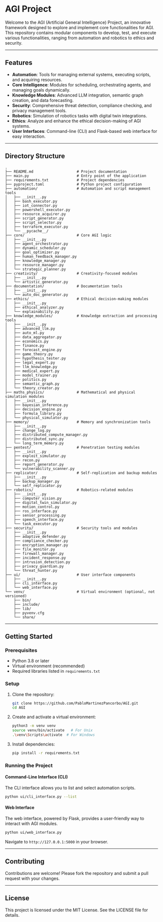 # AGI Project

Welcome to the AGI (Artificial General Intelligence) Project, an innovative framework designed to explore and implement core functionalities for AGI. This repository contains modular components to develop, test, and execute various functionalities, ranging from automation and robotics to ethics and security.

---

## Features

- **Automation**: Tools for managing external systems, executing scripts, and acquiring resources.
- **Core Intelligence**: Modules for scheduling, orchestrating agents, and managing goals dynamically.
- **Knowledge Modules**: Advanced LLM integration, semantic graph creation, and data forecasting.
- **Security**: Comprehensive threat detection, compliance checking, and privacy management tools.
- **Robotics**: Simulation of robotics tasks with digital twin integrations.
- **Ethics**: Analyze and enhance the ethical decision-making of AGI systems.
- **User Interfaces**: Command-line (CLI) and Flask-based web interface for easy interaction.

---

## Directory Structure

```plaintext
.
├── README.md                    # Project documentation
├── main.py                      # Entry point of the application
├── requirements.txt             # Project dependencies
├── pyproject.toml               # Python project configuration
├── automation/                  # Automation and script management tools
│   ├── __init__.py
│   ├── bash_executor.py
│   ├── iot_connector.py
│   ├── powershell_executor.py
│   ├── resource_acquirer.py
│   ├── script_generator.py
│   ├── script_selector.py
│   ├── terraform_executor.py
│   └── __pycache__/
├── core/                        # Core AGI logic
│   ├── __init__.py
│   ├── agent_orchestrator.py
│   ├── dynamic_scheduler.py
│   ├── goal_optimizer.py
│   ├── human_feedback_manager.py
│   ├── knowledge_manager.py
│   ├── resource_manager.py
│   └── strategic_planner.py
├── creativity/                  # Creativity-focused modules
│   ├── __init__.py
│   └── artistic_generator.py
├── documentation/               # Documentation tools
│   ├── __init__.py
│   └── auto_doc_generator.py
├── ethics/                      # Ethical decision-making modules
│   ├── __init__.py
│   ├── ethical_analyzer.py
│   └── explainability.py
├── knowledge_modules/           # Knowledge extraction and processing tools
│   ├── __init__.py
│   ├── advanced_llm.py
│   ├── auto_ml.py
│   ├── data_aggregator.py
│   ├── economics.py
│   ├── finance.py
│   ├── forecast_engine.py
│   ├── game_theory.py
│   ├── hypothesis_tester.py
│   ├── legal_expert.py
│   ├── llm_knowledge.py
│   ├── medical_expert.py
│   ├── model_trainer.py
│   ├── politics.py
│   ├── semantic_graph.py
│   └── theory_creator.py
├── maths_physics/               # Mathematical and physical simulation modules
│   ├── __init__.py
│   ├── bayesian_inference.py
│   ├── decision_engine.py
│   ├── formula_library.py
│   └── physical_simulator.py
├── memory/                      # Memory and synchronization tools
│   ├── __init__.py
│   ├── change_log.py
│   ├── distributed_compute_manager.py
│   ├── distributed_sync.py
│   └── long_term_memory.py
├── pentest/                     # Penetration testing modules
│   ├── __init__.py
│   ├── exploit_simulator.py
│   ├── recon.py
│   ├── report_generator.py
│   └── vulnerability_scanner.py
├── replicator/                  # Self-replication and backup modules
│   ├── __init__.py
│   ├── backup_manager.py
│   └── self_replicator.py
├── robotics/                    # Robotics-related modules
│   ├── __init__.py
│   ├── computer_vision.py
│   ├── digital_twin_simulator.py
│   ├── motion_control.py
│   ├── ros_interface.py
│   ├── sensor_processing.py
│   ├── speech_interface.py
│   └── task_executor.py
├── security/                    # Security tools and modules
│   ├── __init__.py
│   ├── adaptive_defender.py
│   ├── compliance_checker.py
│   ├── encryption_manager.py
│   ├── file_monitor.py
│   ├── firewall_manager.py
│   ├── incident_response.py
│   ├── intrusion_detection.py
│   ├── privacy_guardian.py
│   └── threat_hunter.py
├── ui/                          # User interface components
│   ├── __init__.py
│   ├── cli_interface.py
│   └── web_interface.py
└── venv/                        # Virtual environment (optional, not versioned)
    ├── bin/
    ├── include/
    ├── lib/
    ├── pyvenv.cfg
    └── share/
```

---

## Getting Started

### Prerequisites

- Python 3.8 or later
- Virtual environment (recommended)
- Required libraries listed in `requirements.txt`

### Setup

1. Clone the repository:

   ```bash
   git clone https://github.com/PabloMartinezPancorbo/AGI.git
   cd AGI
   ```

2. Create and activate a virtual environment:

   ```bash
   python3 -m venv venv
   source venv/bin/activate   # For Unix
   .\venv\Scripts\activate  # For Windows
   ```

3. Install dependencies:

   ```bash
   pip install -r requirements.txt
   ```

### Running the Project

#### Command-Line Interface (CLI)

The CLI interface allows you to list and select automation scripts.

```bash
python ui/cli_interface.py --list
```

#### Web Interface

The web interface, powered by Flask, provides a user-friendly way to interact with AGI modules.

```bash
python ui/web_interface.py
```

Navigate to `http://127.0.0.1:5000` in your browser.

---

## Contributing

Contributions are welcome! Please fork the repository and submit a pull request with your changes.

---

## License

This project is licensed under the MIT License. See the LICENSE file for details.
